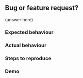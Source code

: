 ## Bug or feature request?
(answer here)

<!--
If raising a feature request please be sure to have a search
through other open and closed issues tagged with 'new feature'
-->

<!-- If raising a bug -->
### Expected behaviour

### Actual behaviour

### Steps to reproduce

### Demo
<!--
Here is a boilerplate to help you get started:
https://www.webpackbin.com/bins/-KrEPVjWSAWwHhI-dGUe

Issues without demo's may not be investigated
-->